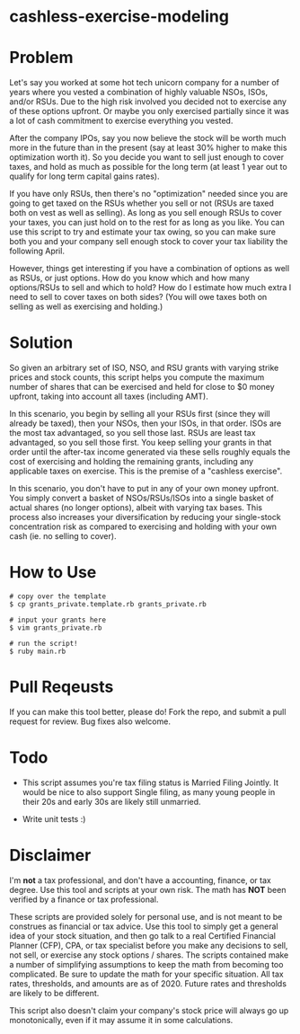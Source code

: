 # cashless-exercise-modeling

# Problem

Let's say you worked at some hot tech unicorn company for a number of years where you vested a combination of highly valuable NSOs, ISOs, and/or RSUs. Due to the high risk involved you decided not to exercise any of these options upfront. Or maybe you only exercised partially since it was a lot of cash commitment to exercise everything you vested.

After the company IPOs, say you now believe the stock will be worth much more in the future than in the present (say at least 30% higher to make this optimization worth it). So you decide you want to sell just enough to cover taxes, and hold as much as possible for the long term (at least 1 year out to qualify for long term capital gains rates).

If you have only RSUs, then there's no "optimization" needed since you are going to get taxed on the RSUs whether you sell or not (RSUs are taxed both on vest as well as selling). As long as you sell enough RSUs to cover your taxes, you can just hold on to the rest for as long as you like. You can use this script to try and estimate your tax owing, so you can make sure both you and your company sell enough stock to cover your tax liability the following April.

However, things get interesting if you have a combination of options as well as RSUs, or just options. How do you know which and how many options/RSUs to sell and which to hold? How do I estimate how much extra I need to sell to cover taxes on both sides? (You will owe taxes both on selling as well as exercising and holding.)


# Solution

So given an arbitrary set of ISO, NSO, and RSU grants with varying strike prices and stock counts, this script helps you compute the maximum number of shares that can be exercised and held for close to $0 money upfront, taking into account all taxes (including AMT).

In this scenario, you begin by selling all your RSUs first (since they will already be taxed), then your NSOs, then your ISOs, in that order. ISOs are the most tax advantaged, so you sell those last. RSUs are least tax advantaged, so you sell those first. You keep selling your grants in that order until the after-tax income generated via these sells roughly equals the cost of exercising and holding the remaining grants, including any applicable taxes on exercise. This is the premise of a "cashless exercise".

In this scenario, you don't have to put in any of your own money upfront. You simply convert a basket of NSOs/RSUs/ISOs into a single basket of actual shares (no longer options), albeit with varying tax bases. This process also increases your diversification by reducing your single-stock concentration risk as compared to exercising and holding with your own cash (ie. no selling to cover).

# How to Use

    # copy over the template
    $ cp grants_private.template.rb grants_private.rb

    # input your grants here
    $ vim grants_private.rb

    # run the script!
    $ ruby main.rb


# Pull Reqeusts

If you can make this tool better, please do! Fork the repo, and submit a pull request for review. Bug fixes also welcome.


# Todo

  * This script assumes you're tax filing status is Married Filing Jointly. It would be nice to also support Single filing, as many young people in their 20s and early 30s are likely still unmarried.

  * Write unit tests :)

# Disclaimer

I'm **not** a tax professional, and don't have a accounting, finance, or tax degree. Use this tool and scripts at your own risk. The math has **NOT** been verified by a finance or tax professional.

These scripts are provided solely for personal use, and is not meant to be construes as financial or tax advice. Use this tool to simply get a general idea of your stock situation, and then go talk to a real Certified Financial Planner (CFP), CPA, or tax specialist before you make any decisions to sell, not sell, or exercise any stock options / shares. The scripts contained make a number of simplifying assumptions to keep the math from becoming too complicated. Be sure to update the math for your specific situation. All tax rates, thresholds, and amounts are as of 2020. Future rates and thresholds are likely to be different.

This script also doesn't claim your company's stock price will always go up monotonically, even if it may assume it in some calculations.